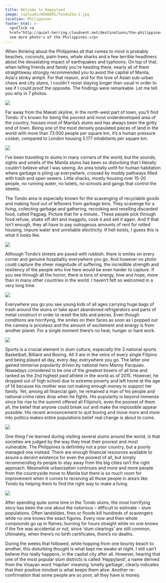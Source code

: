 ```yaml
---
title: Welcome to Happyland
image: /uploads/HEADERS/Tondo25a-2.jpg
location: Philippines
footer_html: >-
  <p>Click <a
  href="http://quiet-herring.cloudvent.net/destinations/the-philippines/">here</a> to
  see more photo's of the Philippines.</p>
---
```



When thinking about the Philippines all that comes to mind is probably beaches, coconuts, palm trees, whale sharks and a few terrible headliners about the devastating impact of earthquakes and typhoons. On top of that, when telling friends and family you're heading there, nearly all of them straightaway strongly recommended you to avoid the capital of Manila, Asia's stinky armpit. For that reason, and for the love of Asian sub-urban chaos and city slums, I couldn't resist staying longer than usual in order to see if I could proof the opposite. The findings were remarkable. Let me tell you why in 7 photos.

![](/uploads/versions/tondo10---x----2048-1365x---.jpg)

Far away from the Makati skyline, in the north-west part of town, you’ll find Tondo. It's known for being the poorest and most underdeveloped area of the country, houses most of Manila’s slums and has always been the gritty end of town. Being one of the most densely populated pieces of land in the world with more than 73.000 people per square km, it’s a human pressure cooker, compared to London housing 5.177 inhabitants per square km.

![](/uploads/versions/tondo24---x----2048-1365x---.jpg)

I’ve been travelling to slums in many corners of the world, but the sounds, sights and smells of the Manila slums has been so disturbing that I literally couldn’t believe what I was seeing. An area totally unfit for human habitation where garbage is piling up everywhere, crossed by muddy pathways filled with trash and open sewers. Little shacks, mostly housing over 15-20 people, no running water, no toilets, no schools and gangs that control the streets.

The Tondo area is especially known for the scavenging of recyclable goods and making food out of leftovers from garbage bins. They scavenge for a living, collecting garbage and gathering, recooking and reselling discarded food, called Pagpag. Picture that for a minute.. These people pick through food refuse, shake off dirt and maggots, cook it and sell it again. And if that isn’t enough, they all have to pay outrageous amounts of rent for rotted housing, impure water and unreliable electricity. If hell exists, I guess this is what it looks like.

![](/uploads/versions/tondo5---x----2048-1365x---.jpg)

Although Tondo’s streets are paved with rubbish, there is smiles on every corner and genuine hospitality everywhere you go. And however no photo could capture the sheer magnitude of suffering, the incredible strength and resiliency of the people who live here would be even harder to capture. If you see through all the horror, there is tons of energy, love and hope, more than in many other countries in the world. I haven’t felt so welcomed in a very long time.

![](/uploads/versions/tondo32---x----2048-1365x---.jpg)

Everywhere you go you see young kids of all ages carrying huge bags of trash around the slums or take apart abandoned refrigerators and parts of metal construct in order to resell the bits and pieces. Even though conditions are horrifying, the smiles on their faces as soon as I popped out the camera is priceless and the amount of excitement and energy is from another planet. For a single moment there’s no heat, hunger or hard work.

![](/uploads/versions/tondo9---x----2048-1365x---.jpg)

Sports is a crucial element in slum culture, especially the 3 national sports Basketball, Billiard and Boxing. All 3 are in the veins of every single Filipino and being played all day, every day, everywhere you go. The latter one gained immense popularity driven by national hero Manny Pacquiao. Nowadays considered to be one of the greatest boxers of all time and ranked as the 2nd highest paid athlete in the world as of 2015. However, he dropped out of high school due to extreme poverty and left home at the age of 14 because his mother was not making enough money to support her family. Yet, among all financial gain, he remained a man of his people and national crime rates drop when he fights. His popularity is beyond immense since his rise to the summit offered all Filipino’s, even the poorest of them all, the belief that anyone could break out and make the impossible appear possible. His recent announcement to quit boxing and move more and more into politics makes entire populations belief real change is about to come.&nbsp;

![](/uploads/versions/tondo6---x----2048-1365x---.jpg)

One thing I’ve learned during visiting several slums around the world, is that societies are judged by the way they treat their poorest and most vulnerable. The Philippines is definitely not a poor country, but a poorly managed one instead. There are enough financial resources available to assure a decent existence for even the poorest of all, but simply recommending its people to stay away from the big cities isn’t the right approach. Meanwhile urbanization continues and more and more people from the countryside move to Manila but there is so much room for improvement when it comes to receiving all those people in area’s like Tondo by helping them to find the right way to make a living.

![](/uploads/versions/tondo15---x----2048-1365x---.jpg)

After spending quite some time in the Tondo slums, the most horrifying story has been the one about the notorious – difficult to estimate – slum populations. Often landslides, fires or floods kill hundreds of scavengers while no one knows the exact figures. Every now and then whole compounds go up in flames, burning for hours straight while no one knows if the fire was accidental or not, since ‘slum clearings’ are still common. Ultimately, when there’s no birth certificates, there’s no deaths.

During the weeks that followed, while hopping from one bounty beach to another, this disturbing thought is what kept me awake at night. I still can’t believe this really happens, in the capital city after all. However, hearing that one of the most popular slum districts is called ‘Happyland’, a name derived from the Visayan word ‘Hapilan’ meaning ‘smelly garbage’, clearly indicates that their positive mindset is what keeps them alive. Another re-confirmation that some people are so poor, all they have is money.